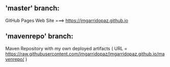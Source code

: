 ## 'master' branch:

GitHub Pages Web Site ===> https://jmgarridopaz.github.io

## 'mavenrepo' branch:

Maven Repository with my own deployed artifacts
( URL = https://raw.githubusercontent.com/jmgarridopaz/jmgarridopaz.github.io/mavenrepo/ )
